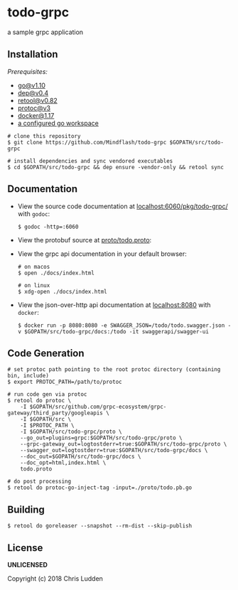 # todo-grpc
a sample grpc application

## Installation
*Prerequisites:*
- [go@v1.10](https://golang.org/doc/install)
- [dep@v0.4](https://github.com/golang/dep)
- [retool@v0.82](https://github.com/twitchtv/retool)
- [protoc@v3](https://github.com/google/protobuf)
- [docker@1.17](https://store.docker.com/search?type=edition&offering=community)
- [a configured go workspace](https://golang.org/doc/code.html)

```shell
# clone this repository
$ git clone https://github.com/Mindflash/todo-grpc $GOPATH/src/todo-grpc

# install dependencies and sync vendored executables
$ cd $GOPATH/src/todo-grpc && dep ensure -vendor-only && retool sync
```

## Documentation
- View the source code documentation at [localhost:6060/pkg/todo-grpc/](http://localhost:6060/pkg/todo-grpc/) with `godoc`:
    ```shell
    $ godoc -http=:6060
    ```

- View the protobuf source at [proto/todo.proto](proto/todo.proto):


- View the grpc api documentation in your default browser:
    ```shell
    # on macos
    $ open ./docs/index.html

    # on linux
    $ xdg-open ./docs/index.html
    ```

- View the json-over-http api documentation at [localhost:8080](http://localhost:8080) with `docker`:
    ```shell
    $ docker run -p 8080:8080 -e SWAGGER_JSON=/todo/todo.swagger.json -v $GOPATH/src/todo-grpc/docs:/todo -it swaggerapi/swagger-ui
    ```

## Code Generation
```shell
# set protoc path pointing to the root protoc directory (containing bin, include)
$ export PROTOC_PATH=/path/to/protoc

# run code gen via protoc
$ retool do protoc \
    -I $GOPATH/src/github.com/grpc-ecosystem/grpc-gateway/third_party/googleapis \
    -I $GOPATH/src \
    -I $PROTOC_PATH \
    -I $GOPATH/src/todo-grpc/proto \
    --go_out=plugins=grpc:$GOPATH/src/todo-grpc/proto \
    --grpc-gateway_out=logtostderr=true:$GOPATH/src/todo-grpc/proto \
    --swagger_out=logtostderr=true:$GOPATH/src/todo-grpc/docs \
    --doc_out=$GOPATH/src/todo-grpc/docs \
    --doc_opt=html,index.html \
    todo.proto

# do post processing
$ retool do protoc-go-inject-tag -input=./proto/todo.pb.go
```

## Building
```shell
$ retool do goreleaser --snapshot --rm-dist --skip-publish
```
## License
**UNLICENSED**

Copyright (c) 2018 Chris Ludden